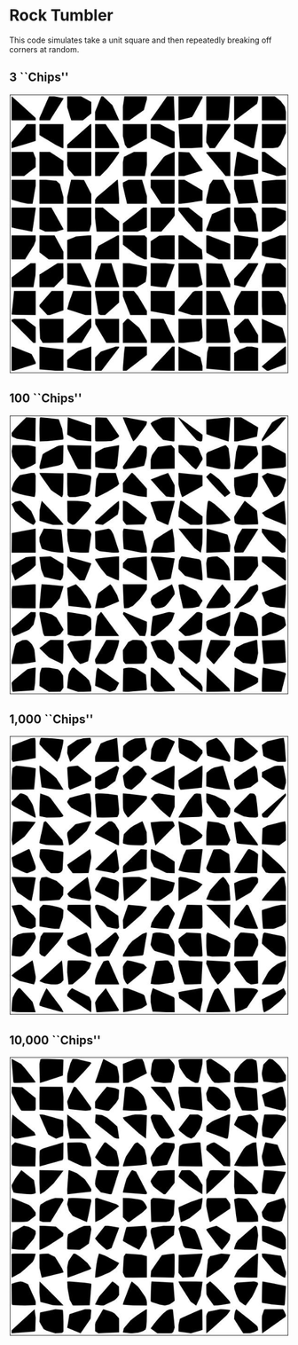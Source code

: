# Rock Tumbler

This code simulates take a unit square and then repeatedly breaking off corners  at random.

## 3 ``Chips''

![](rocks3.jpeg)

## 100 ``Chips''

![](rocks100.jpeg)

## 1,000 ``Chips''

![](rocks1000.jpeg)

## 10,000 ``Chips''

![](rocks10000.jpeg)
